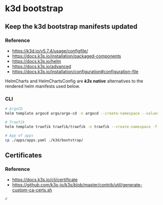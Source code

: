 # k3d bootstrap

## Keep the k3d bootstrap manifests updated

### Reference

- <https://k3d.io/v5.7.4/usage/configfile/>
- <https://docs.k3s.io/installation/packaged-components>
- <https://docs.k3s.io/helm>
- <https://docs.k3s.io/advanced>
- <https://docs.k3s.io/installation/configuration#configuration-file>

HelmCharts and HelmChartsConfig are *__k3s native__* alternatives to the rendered helm manifests used below.

### CLI

```sh
# ArgoCD
helm template argocd argo/argo-cd -n argocd --create-namespace --values argocd/values.yaml > k3d/bootstrap/argocd-manifests.yaml

# Traefik
helm template traefik traefik/traefik -n traefik --create-namespace -f ./traefik/values.yaml > k3d/bootstrap/traefik-manifests.yaml

# App of apps
cp ./apps/apps.yaml ./k3d/bootstrap/
```

## Certificates

<!-- markdownlint-disable MD024 -->
### Reference
<!-- markdownlint-enable MD024 -->

- <https://docs.k3s.io/cli/certificate>
- <https://github.com/k3s-io/k3s/blob/master/contrib/util/generate-custom-ca-certs.sh>

```sh
#
```
